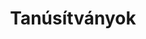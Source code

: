 ---
title: Tanúsítványok
draft: false
certifications:
  - title: AWS Certified Developer Associate 
    organization:
      name: Amazon
      url: 'https://aws.amazon.com/certification/certified-developer-associate/'
    dates: '2020'
    img: '/images/aws-certified-developer-associate.png'
    url: 'https://www.credly.com/badges/439b53a2-8fe7-4d52-8091-09ec06abe188/public_url'
      
  - title: Adobe Certified Expert-Adobe Commerce Business Practitioner
    organization:
      name: Adobe
      url: 'https://spark.adobe.com/page/87jLctNB6KxM0/'
    dates: '2019'
    img: '/images/adobe-certified-expert-adobe-commerce-business-practitioner.png'
    url: 'https://www.credly.com/badges/99b5cd97-793e-4a5c-885d-af18264dd2cf/public_url'
      
  - title: Mérnök informatikus BSc.
    organization:
      name: Szegedi Tudományegyetem - Természettudományi és Informatikai Kar
      url: 'https://u-szeged.hu/'
    dates: '2015'
    icon: 
      class: fas
      name: fa-graduation-cap
      factor: fa-5x
    img: ''
    url: 'https://www.inf.u-szeged.hu/felvetelizoknek/szakok/mernokinformatikus-bsc'

weight: 3
widget:
  handler: certifications

  # Options: sm, md, lg and xl. Default is md.
  width: lg

  sidebar:
    # Options: left and right. Leave blank to hide.
    position: left
    # Options: sm, md, lg and xl. Default is md.
    scale: md
  
  background:
    # Options: primary, secondary, tertiary or any valid color value. Default is primary.
    color: secondary
    #image: images/funky-lines.png
    # Options: auto, cover and contain. Default is auto.
    size:
    # Options: center, top, right, bottom, left.
    position: center
    # Options: fixed, local, scroll.
    attachment: fixed
---